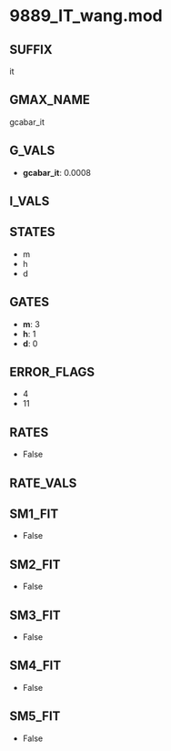 # 9889_IT_wang.mod

## SUFFIX

it

## GMAX_NAME

gcabar_it

## G_VALS

- **gcabar_it**: 0.0008

## I_VALS


## STATES

- m
- h
- d

## GATES

- **m**: 3
- **h**: 1
- **d**: 0

## ERROR_FLAGS

- 4
- 11

## RATES

- False

## RATE_VALS


## SM1_FIT

- False

## SM2_FIT

- False

## SM3_FIT

- False

## SM4_FIT

- False

## SM5_FIT

- False

